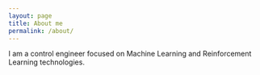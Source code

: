 ```yaml
---
layout: page
title: About me
permalink: /about/
---
```


I am a control engineer focused on Machine Learning and Reinforcement Learning technologies.
